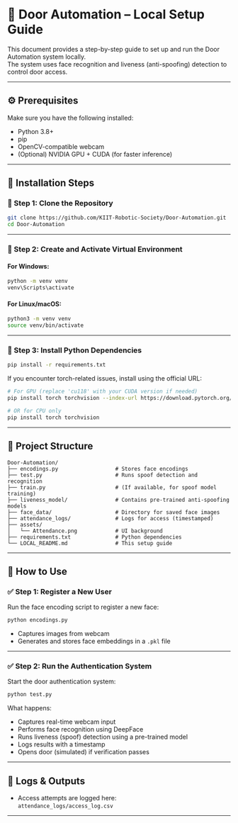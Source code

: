 # 🔐 Door Automation – Local Setup Guide

This document provides a step-by-step guide to set up and run the Door Automation system locally.  
The system uses face recognition and liveness (anti-spoofing) detection to control door access.

---

## ⚙️ Prerequisites

Make sure you have the following installed:

- Python 3.8+
- pip
- OpenCV-compatible webcam
- (Optional) NVIDIA GPU + CUDA (for faster inference)

---

## 🧰 Installation Steps

### 🔹 Step 1: Clone the Repository

```bash
git clone https://github.com/KIIT-Robotic-Society/Door-Automation.git
cd Door-Automation
```

---

### 🔹 Step 2: Create and Activate Virtual Environment

#### For Windows:

```bash
python -m venv venv
venv\Scripts\activate
```

#### For Linux/macOS:

```bash
python3 -m venv venv
source venv/bin/activate
```

---

### 🔹 Step 3: Install Python Dependencies

```bash
pip install -r requirements.txt
```

If you encounter torch-related issues, install using the official URL:

```bash
# For GPU (replace 'cu118' with your CUDA version if needed)
pip install torch torchvision --index-url https://download.pytorch.org/whl/cu118

# OR for CPU only
pip install torch torchvision
```

---

## 📂 Project Structure

```
Door-Automation/
├── encodings.py                  # Stores face encodings
├── test.py                       # Runs spoof detection and recognition
├── train.py                      # (If available, for spoof model training)
├── liveness_model/               # Contains pre-trained anti-spoofing models
├── face_data/                    # Directory for saved face images
├── attendance_logs/              # Logs for access (timestamped)
├── assets/
│   └── Attendance.png            # UI background
├── requirements.txt              # Python dependencies
└── LOCAL_README.md               # This setup guide
```

---

## 🚀 How to Use

### ✅ Step 1: Register a New User

Run the face encoding script to register a new face:

```bash
python encodings.py
```

- Captures images from webcam
- Generates and stores face embeddings in a `.pkl` file

---

### ✅ Step 2: Run the Authentication System

Start the door authentication system:

```bash
python test.py
```

What happens:

- Captures real-time webcam input  
- Performs face recognition using DeepFace  
- Runs liveness (spoof) detection using a pre-trained model  
- Logs results with a timestamp  
- Opens door (simulated) if verification passes

---

## 📒 Logs & Outputs

- Access attempts are logged here:  
  `attendance_logs/access_log.csv`

---
